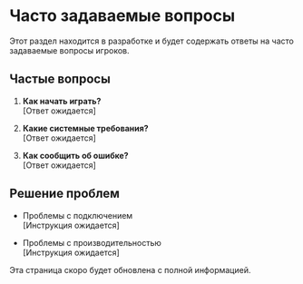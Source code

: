 # Часто задаваемые вопросы

Этот раздел находится в разработке и будет содержать ответы на часто задаваемые вопросы игроков.

## Частые вопросы

1. **Как начать играть?**  
   [Ответ ожидается]

2. **Какие системные требования?**  
   [Ответ ожидается]

3. **Как сообщить об ошибке?**  
   [Ответ ожидается]

## Решение проблем

- Проблемы с подключением  
  [Инструкция ожидается]

- Проблемы с производительностью  
  [Инструкция ожидается]

Эта страница скоро будет обновлена с полной информацией.